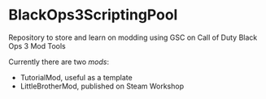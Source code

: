 # BlackOps3ScriptingPool
Repository to store and learn on modding using GSC on Call of Duty Black Ops 3 Mod Tools

Currently there are two *mods*:
- TutorialMod, useful as a template
- LittleBrotherMod, published on Steam Workshop
